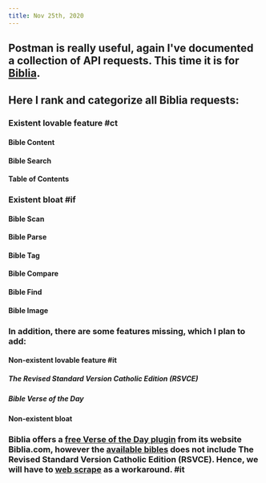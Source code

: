 ```yaml
---
title: Nov 25th, 2020
---
```


## Postman is really useful, again I've documented a collection of API requests. This time it is for [Biblia](https://documenter.getpostman.com/view/8994004/TVmFizQo).
## Here I rank and categorize all Biblia requests:
### Existent lovable feature #ct
#### Bible Content
#### Bible Search
#### Table of Contents
### Existent bloat #if
#### Bible Scan
#### Bible Parse
#### Bible Tag
#### Bible Compare
#### Bible Find
#### Bible Image
### In addition, there are some features missing, which I plan to add:
#### Non-existent lovable feature #it
##### The Revised Standard Version Catholic Edition (RSVCE)
##### Bible Verse of the Day
#### Non-existent bloat
### Biblia offers a [free Verse of the Day plugin](https://biblia.com/plugins/VerseOfTheDay) from its website Biblia.com, however the [available bibles](https://bibliaapi.com/docs/Available_Bibles) does not include The Revised Standard Version Catholic Edition (RSVCE). Hence, we will have to [web scrape](https://biblia.com/bible/rsvce/john/2/19-20) as a workaround. #it
